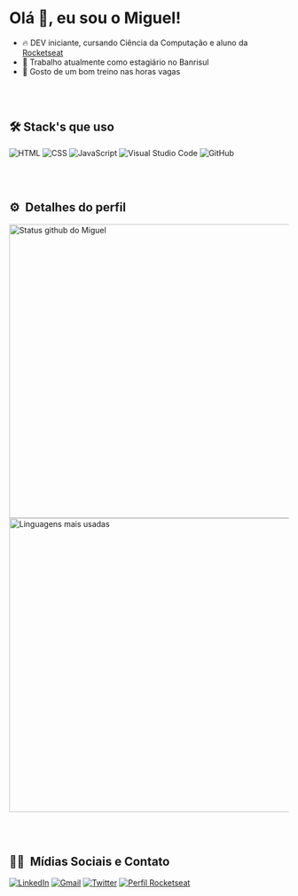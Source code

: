 # Olá 👋, eu sou o Miguel!

- 🔥  DEV iniciante, cursando Ciência da Computação e aluno da [Rocketseat](https://github.com/Rocketseat)
- 🔭 Trabalho atualmente como estagiário no Banrisul
- 🦾 Gosto de um bom treino nas horas vagas

<br></br>

## 🛠 Stack's que uso

![HTML](https://img.shields.io/badge/-HTML-060606?style=flat&labelColor=0D0D0D&logo=HTML5&Color=white)
![CSS](https://img.shields.io/badge/-CSS-060606?style=flat&labelColor=0D0D0D&logo=CSS3&logoColor=1572B6)
![JavaScript](https://img.shields.io/badge/-JavaScript-060606?style=flat&labelColor=0D0D0D&logo=JavaScript&Color=white)
![Visual Studio Code](https://img.shields.io/badge/-Visual%20Studio%20Code-060606?style=flat&logo=visual-studio-code&logoColor=007ACC)
![GitHub](https://img.shields.io/badge/-GitHub-060606?style=flat&logo=github)

<br></br>

## ⚙ &nbsp;Detalhes do perfil

<div>
  <img width="530em" src="https://github-readme-stats.vercel.app/api?username=miguelmachadofs&show_icons=true&theme=dark" alt="Status github do Miguel"/>
  <img width="530em" src="https://github-readme-stats.vercel.app/api/top-langs/?username=miguelmachadofs&layout=compact&langs_count=7&theme=dark" alt="Linguagens mais usadas"/>
</div>

<br></br>

## 👦🏻 &nbsp;Mídias Sociais e Contato

[![LinkedIn](https://img.shields.io/badge/-LinkedIn-060606?style=flat&labelColor=0D0D0D&logo=Linkedin&Color=white)](https://www.linkedin.com/in/miguelmfs/)
[![Gmail](https://img.shields.io/badge/-Gmail-060606?style=flat&labelColor=0D0D0D&logo=Gmail&Color=white)](mailto:miguelmfs121@gmail.com)
[![Twitter](https://img.shields.io/badge/-Twitter-060606?style=flat&labelColor=0D0D0D&logo=Twitter&Color=white)](https://www.twitter.com/miguelmachadofs/)
[![Perfil Rocketseat](https://img.shields.io/badge/-Perfil%20Rocketseat-blueviolet)](https://app.rocketseat.com.br/me/miguelmachadofs)
